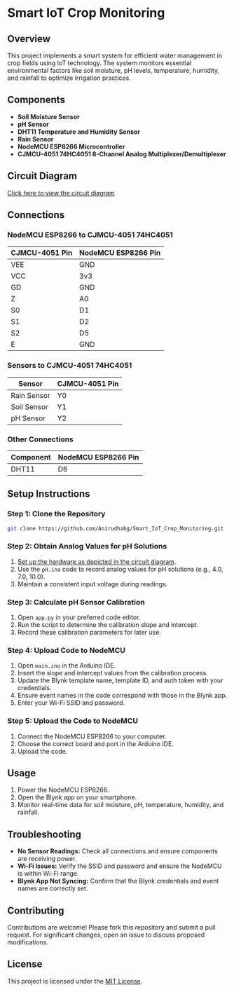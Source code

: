 # Smart IoT Crop Monitoring

## Overview
This project implements a smart system for efficient water management in crop fields using IoT technology. The system monitors essential environmental factors like soil moisture, pH levels, temperature, humidity, and rainfall to optimize irrigation practices.

## Components
- **Soil Moisture Sensor**
- **pH Sensor**
- **DHT11 Temperature and Humidity Sensor**
- **Rain Sensor**
- **NodeMCU ESP8266 Microcontroller**
- **CJMCU-4051 74HC4051 8-Channel Analog Multiplexer/Demultiplexer**

## Circuit Diagram
[Click here to view the circuit diagram](https://github.com/Anirudhabg/Smart_IoT_Crop_Monitoring/tree/dc198cc2c87d2e10e7843a34db3a78249e929be1/Images/circuit.png)

## Connections

### NodeMCU ESP8266 to CJMCU-4051 74HC4051
| CJMCU-4051 Pin | NodeMCU ESP8266 Pin |
|----------------|---------------------|
| VEE            | GND                 |
| VCC            | 3v3                 |
| GD             | GND                 |
| Z              | A0                  |
| S0             | D1                  |
| S1             | D2                  |
| S2             | D5                  |
| E              | GND                 |

### Sensors to CJMCU-4051 74HC4051
| Sensor       | CJMCU-4051 Pin |
|--------------|----------------|
| Rain Sensor  | Y0             |
| Soil Sensor  | Y1             |
| pH Sensor    | Y2             |

### Other Connections
| Component   | NodeMCU ESP8266 Pin |
|-------------|---------------------|
| DHT11       | D6                  |

## Setup Instructions

### Step 1: Clone the Repository
```bash
git clone https://github.com/Anirudhabg/Smart_IoT_Crop_Monitoring.git
```

### Step 2: Obtain Analog Values for pH Solutions
1. [Set up the hardware as depicted in the circuit diagram](https://github.com/Anirudhabg/Smart_IoT_Crop_Monitoring/tree/c62380ac57ef86c033b43a8bf1f353dda34660ca/Images/pHcircuit.png).
2. Use the `pH.ino` code to record analog values for pH solutions (e.g., 4.0, 7.0, 10.0).
3. Maintain a consistent input voltage during readings.

### Step 3: Calculate pH Sensor Calibration
1. Open `app.py` in your preferred code editor.
2. Run the script to determine the calibration slope and intercept.
3. Record these calibration parameters for later use.

### Step 4: Upload Code to NodeMCU
1. Open `main.ino` in the Arduino IDE.
2. Insert the slope and intercept values from the calibration process.
3. Update the Blynk template name, template ID, and auth token with your credentials.
4. Ensure event names in the code correspond with those in the Blynk app.
5. Enter your Wi-Fi SSID and password.

### Step 5: Upload the Code to NodeMCU
1. Connect the NodeMCU ESP8266 to your computer.
2. Choose the correct board and port in the Arduino IDE.
3. Upload the code.

## Usage
1. Power the NodeMCU ESP8266.
2. Open the Blynk app on your smartphone.
3. Monitor real-time data for soil moisture, pH, temperature, humidity, and rainfall.

## Troubleshooting
- **No Sensor Readings:** Check all connections and ensure components are receiving power.
- **Wi-Fi Issues:** Verify the SSID and password and ensure the NodeMCU is within Wi-Fi range.
- **Blynk App Not Syncing:** Confirm that the Blynk credentials and event names are correctly set.

## Contributing
Contributions are welcome! Please fork this repository and submit a pull request. For significant changes, open an issue to discuss proposed modifications.

## License
This project is licensed under the [MIT License](https://github.com/Anirudhabg/Smart_IoT_Crop_Monitoring/blob/af7c1fdde0a003fcfa6fec40743238909b5fefbd/LICENSE).
